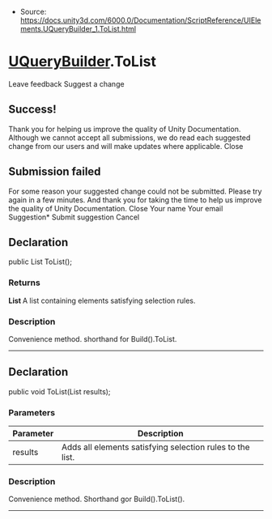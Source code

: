 * Source: https://docs.unity3d.com/6000.0/Documentation/ScriptReference/UIElements.UQueryBuilder_1.ToList.html

#  [UQueryBuilder<T0>](https://docs.unity3d.com/6000.0/Documentation/ScriptReference/UIElements.UQueryBuilder_1.html).ToList
Leave feedback
Suggest a change
## Success!
Thank you for helping us improve the quality of Unity Documentation. Although we cannot accept all submissions, we do read each suggested change from our users and will make updates where applicable.
Close
## Submission failed
For some reason your suggested change could not be submitted. Please <a>try again</a> in a few minutes. And thank you for taking the time to help us improve the quality of Unity Documentation.
Close
Your name Your email Suggestion* Submit suggestion
Cancel
## Declaration
public List<T> ToList(); 
### Returns
**List <T>** A list containing elements satisfying selection rules. 
### Description
Convenience method. shorthand for Build().ToList. 
* * *
## Declaration
public void ToList(List<T> results); 
### Parameters
Parameter | Description  
---|---  
results | Adds all elements satisfying selection rules to the list.  
### Description
Convenience method. Shorthand gor Build().ToList(). 
* * *
